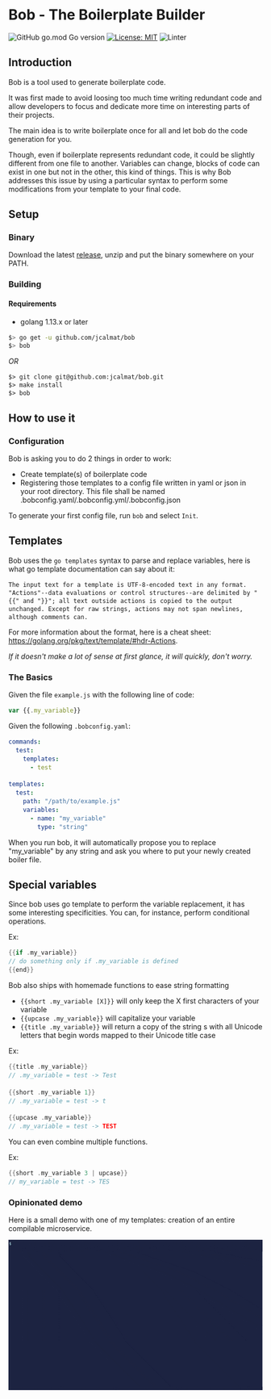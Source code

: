 # Bob - The Boilerplate Builder

![GitHub go.mod Go version](https://img.shields.io/github/go-mod/go-version/jcalmat/bob)
[![License: MIT](https://img.shields.io/badge/License-MIT-yellow.svg)](https://opensource.org/licenses/MIT)
![Linter](https://github.com/jcalmat/bob/workflows/golangci-lint/badge.svg)

## Introduction

Bob is a tool used to generate boilerplate code.

It was first made to avoid loosing too much time writing redundant code and allow developers to focus and dedicate more time on interesting parts of their projects.


The main idea is to write boilerplate once for all and let bob do the code generation for you.

Though, even if boilerplate represents redundant code, it could be slightly different from one file to another. Variables can change, blocks of code can exist in one but not in the other, this kind of things.
This is why Bob addresses this issue by using a particular syntax to perform some modifications from your template to your final code. 

## Setup

### Binary

Download the latest [release](https://github.com/jcalmat/bob/releases), unzip and put the binary somewhere on your PATH.

### Building

#### Requirements

* golang 1.13.x or later

```bash
$> go get -u github.com/jcalmat/bob
$> bob
```

_OR_

```
$> git clone git@github.com:jcalmat/bob.git
$> make install
$> bob
```


## How to use it

### Configuration


Bob is asking you to do 2 things in order to work:
- Create template(s) of boilerplate code
- Registering those templates to a config file written in yaml or json in your root directory. This file shall be named .bobconfig.yaml/.bobconfig.yml/.bobconfig.json

To generate your first config file, run `bob` and select `Init`.


## Templates

Bob uses the `go templates` syntax to parse and replace variables, here is what go template documentation can say about it:

```
The input text for a template is UTF-8-encoded text in any format.
"Actions"--data evaluations or control structures--are delimited by "{{" and "}}"; all text outside actions is copied to the output unchanged. Except for raw strings, actions may not span newlines, although comments can.
```

For more information about the format, here is a cheat sheet: https://golang.org/pkg/text/template/#hdr-Actions.

_If it doesn't make a lot of sense at first glance, it will quickly, don't worry._


### The Basics

Given the file `example.js` with the following line of code:

```js
var {{.my_variable}}
```

Given the following `.bobconfig.yaml`:

```yaml
commands:
  test:
    templates:
      - test

templates:
  test:
    path: "/path/to/example.js"
    variables:
      - name: "my_variable"
        type: "string"
```

When you run bob, it will automatically propose you to replace "my_variable" by any string and ask you where to put your newly created boiler file.

## Special variables

Since bob uses go template to perform the variable replacement, it has some interesting specificities.
You can, for instance, perform conditional operations.

Ex:
```go
{{if .my_variable}}
// do something only if .my_variable is defined
{{end}}
```

Bob also ships with homemade functions to ease string formatting
- `{{short .my_variable [X]}}` will only keep the X first characters of your variable
- `{{upcase .my_variable}}` will capitalize your variable
- `{{title .my_variable}}` will return a copy of the string s with all Unicode letters that begin words mapped to their Unicode title case

Ex:
```go
{{title .my_variable}}
// .my_variable = test -> Test

{{short .my_variable 1}}
// .my_variable = test -> t

{{upcase .my_variable}}
// .my_variable = test -> TEST
```

You can even combine multiple functions.

Ex:
```go
{{short .my_variable 3 | upcase}}
// my_variable = test -> TES
```

### Opinionated demo

Here is a small demo with one of my templates: creation of an entire compilable microservice.

![demo](./_examples/demo.gif)